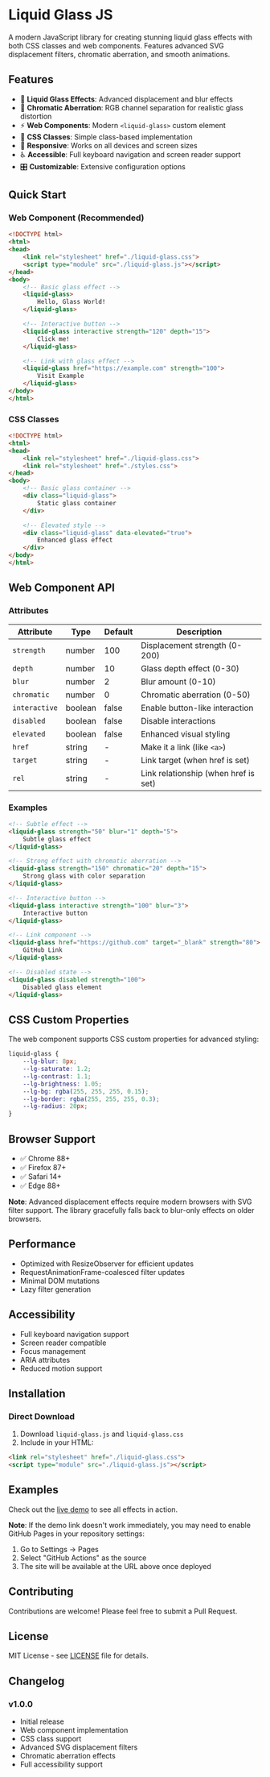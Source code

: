 # Liquid Glass JS

A modern JavaScript library for creating stunning liquid glass effects with both CSS classes and web components. Features advanced SVG displacement filters, chromatic aberration, and smooth animations.

## Features

- 🌊 **Liquid Glass Effects**: Advanced displacement and blur effects
- 🎨 **Chromatic Aberration**: RGB channel separation for realistic glass distortion
- ⚡ **Web Components**: Modern `<liquid-glass>` custom element
- 🎯 **CSS Classes**: Simple class-based implementation
- 📱 **Responsive**: Works on all devices and screen sizes
- ♿ **Accessible**: Full keyboard navigation and screen reader support
- 🎛️ **Customizable**: Extensive configuration options

## Quick Start

### Web Component (Recommended)

```html
<!DOCTYPE html>
<html>
<head>
    <link rel="stylesheet" href="./liquid-glass.css">
    <script type="module" src="./liquid-glass.js"></script>
</head>
<body>
    <!-- Basic glass effect -->
    <liquid-glass>
        Hello, Glass World!
    </liquid-glass>

    <!-- Interactive button -->
    <liquid-glass interactive strength="120" depth="15">
        Click me!
    </liquid-glass>

    <!-- Link with glass effect -->
    <liquid-glass href="https://example.com" strength="100">
        Visit Example
    </liquid-glass>
</body>
</html>
```

### CSS Classes

```html
<!DOCTYPE html>
<html>
<head>
    <link rel="stylesheet" href="./liquid-glass.css">
    <link rel="stylesheet" href="./styles.css">
</head>
<body>
    <!-- Basic glass container -->
    <div class="liquid-glass">
        Static glass container
    </div>

    <!-- Elevated style -->
    <div class="liquid-glass" data-elevated="true">
        Enhanced glass effect
    </div>
</body>
</html>
```

## Web Component API

### Attributes

| Attribute | Type | Default | Description |
|-----------|------|---------|-------------|
| `strength` | number | 100 | Displacement strength (0-200) |
| `depth` | number | 10 | Glass depth effect (0-30) |
| `blur` | number | 2 | Blur amount (0-10) |
| `chromatic` | number | 0 | Chromatic aberration (0-50) |
| `interactive` | boolean | false | Enable button-like interaction |
| `disabled` | boolean | false | Disable interactions |
| `elevated` | boolean | false | Enhanced visual styling |
| `href` | string | - | Make it a link (like `<a>`) |
| `target` | string | - | Link target (when href is set) |
| `rel` | string | - | Link relationship (when href is set) |

### Examples

```html
<!-- Subtle effect -->
<liquid-glass strength="50" blur="1" depth="5">
    Subtle glass effect
</liquid-glass>

<!-- Strong effect with chromatic aberration -->
<liquid-glass strength="150" chromatic="20" depth="15">
    Strong glass with color separation
</liquid-glass>

<!-- Interactive button -->
<liquid-glass interactive strength="100" blur="3">
    Interactive button
</liquid-glass>

<!-- Link component -->
<liquid-glass href="https://github.com" target="_blank" strength="80">
    GitHub Link
</liquid-glass>

<!-- Disabled state -->
<liquid-glass disabled strength="100">
    Disabled glass element
</liquid-glass>
```

## CSS Custom Properties

The web component supports CSS custom properties for advanced styling:

```css
liquid-glass {
    --lg-blur: 8px;
    --lg-saturate: 1.2;
    --lg-contrast: 1.1;
    --lg-brightness: 1.05;
    --lg-bg: rgba(255, 255, 255, 0.15);
    --lg-border: rgba(255, 255, 255, 0.3);
    --lg-radius: 20px;
}
```

## Browser Support

- ✅ Chrome 88+
- ✅ Firefox 87+
- ✅ Safari 14+
- ✅ Edge 88+

**Note**: Advanced displacement effects require modern browsers with SVG filter support. The library gracefully falls back to blur-only effects on older browsers.

## Performance

- Optimized with ResizeObserver for efficient updates
- RequestAnimationFrame-coalesced filter updates
- Minimal DOM mutations
- Lazy filter generation

## Accessibility

- Full keyboard navigation support
- Screen reader compatible
- Focus management
- ARIA attributes
- Reduced motion support

## Installation

### Direct Download

1. Download `liquid-glass.js` and `liquid-glass.css`
2. Include in your HTML:

```html
<link rel="stylesheet" href="./liquid-glass.css">
<script type="module" src="./liquid-glass.js"></script>
```


## Examples

Check out the [live demo](https://bemoredifferent.github.io/liquid-glass-js/) to see all effects in action.

**Note**: If the demo link doesn't work immediately, you may need to enable GitHub Pages in your repository settings:
1. Go to Settings → Pages
2. Select "GitHub Actions" as the source
3. The site will be available at the URL above once deployed

## Contributing

Contributions are welcome! Please feel free to submit a Pull Request.

## License

MIT License - see [LICENSE](LICENSE) file for details.

## Changelog

### v1.0.0
- Initial release
- Web component implementation
- CSS class support
- Advanced SVG displacement filters
- Chromatic aberration effects
- Full accessibility support
